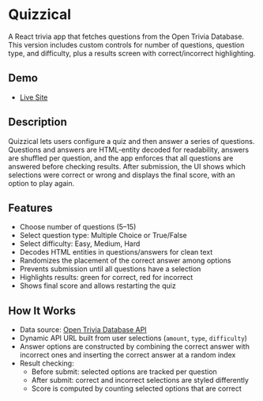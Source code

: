 # Quizzical

A React trivia app that fetches questions from the Open Trivia Database. This version includes custom controls for number of questions, question type, and difficulty, plus a results screen with correct/incorrect highlighting.

## Demo
- [Live Site](https://quizzical-manrojgill.netlify.app/)

## Description
Quizzical lets users configure a quiz and then answer a series of questions. Questions and answers are HTML-entity decoded for readability, answers are shuffled per question, and the app enforces that all questions are answered before checking results. After submission, the UI shows which selections were correct or wrong and displays the final score, with an option to play again.

## Features
- Choose number of questions (5–15)
- Select question type: Multiple Choice or True/False
- Select difficulty: Easy, Medium, Hard
- Decodes HTML entities in questions/answers for clean text
- Randomizes the placement of the correct answer among options
- Prevents submission until all questions have a selection
- Highlights results: green for correct, red for incorrect
- Shows final score and allows restarting the quiz

## How It Works
- Data source: [Open Trivia Database API](https://opentdb.com/)
- Dynamic API URL built from user selections (`amount`, `type`, `difficulty`)
- Answer options are constructed by combining the correct answer with incorrect ones and inserting the correct answer at a random index
- Result checking:
  - Before submit: selected options are tracked per question
  - After submit: correct and incorrect selections are styled differently
  - Score is computed by counting selected options that are correct